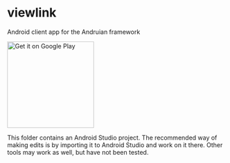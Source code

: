 # viewlink
Android client app for the Andruian framework

<a href='https://play.google.com/store/apps/details?id=cz.melkamar.andruian.viewlink&hl=cs&pcampaignid=MKT-Other-global-all-co-prtnr-py-PartBadge-Mar2515-1'>
<img width="200" alt='Get it on Google Play' src='https://play.google.com/intl/en_us/badges/images/generic/en_badge_web_generic.png'/>
</a>

This folder contains an Android Studio project. The recommended way of making edits is by importing it to Android Studio and work on it there. Other tools may work as well, but have not been tested.